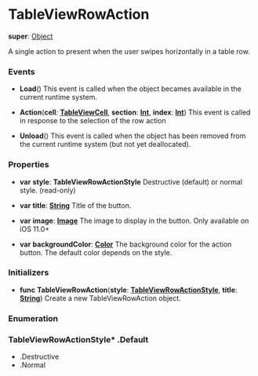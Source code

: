 # TableViewRowAction

**super**: [Object](Object.md)

A single action to present when the user swipes horizontally in a table row.

### Events

* **Load**()
This event is called when the object becames available in the current runtime system.

* **Action**(**cell**: <strong>[TableViewCell](TableViewCell.md)</strong>, **section**: <strong>[Int](../gravity/types.md)</strong>, **index**: <strong>[Int](../gravity/types.md)</strong>)
This event is called in response to the selection of the row action

* **Unload**()
This event is called when the object has been removed from the current runtime system (but not yet deallocated).

</ul>

### Properties

* **var** **style**: **TableViewRowActionStyle**
Destructive (default) or normal style. \(read-only\)

* **var** **title**: **[String](../gravity/types.md)**
Title of the button.

* **var** **image**: **[Image](image.md)**
The image to display in the button. Only available on iOS 11.0+

* **var** **backgroundColor**: **[Color](color.md)**
The background color for the action button. The default color depends on the style.

</ul>

### Initializers

* **func** **TableViewRowAction**(**style**: <strong><a href="#_enum_TableViewRowActionStyle">TableViewRowActionStyle</a></strong>, **title**: <strong>[String](../gravity/types.md)</strong>)
Create a new TableViewRowAction object.

</ul>

</ul>

### Enumeration

### TableViewRowActionStyle* .Default
* .Destructive
* .Normal
<br><br></ul>

